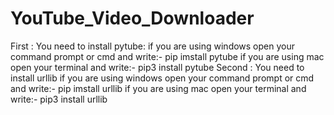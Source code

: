 # YouTube_Video_Downloader
First :
  You need to install pytube: 
    if you are using windows open your command prompt or cmd and write:- pip imstall pytube
    if you are using mac open your terminal and write:- pip3 install pytube 
Second :
  You need to install urllib
    if you are using windows open your command prompt or cmd and write:- pip imstall urllib
    if you are using mac open your terminal and write:- pip3 install urllib 
    
